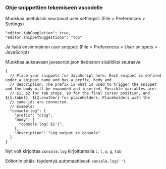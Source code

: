 ### Ohje snippettien tekemiseen vscodelle

Muokkaa asetuksiin seuraavat user settingsit:
(File > Preferences > Settings)

```
"editor.tabCompletion": true,
"editor.snippetSuggestions": "top"
```
Ja lisää ensimmäinen user snippet:
(File > Preferences > User snippets > JavaScript)

Muokkaa aukeavaan javascript.json tiedoston sisällöksi seuraava

```
{
  // Place your snippets for JavaScript here. Each snippet is defined under a snippet name and has a prefix, body and 
  // description. The prefix is what is used to trigger the snippet and the body will be expanded and inserted. Possible variables are:
  // $1, $2 for tab stops, $0 for the final cursor position, and ${1:label}, ${2:another} for placeholders. Placeholders with the 
  // same ids are connected.
  // Example:
  "console.log": {
    "prefix": "clog",
    "body": [
      "console.log('$1')",
    ],
    "description": "Log output to console"
  }
}
```

Nyt voit kirjoittaa `console.log` kirjoittamalla `c`, `l`, `o`, `g`, `tab`

Editoriin pitäisi täydentyä automaattisesti `console.log('')`
